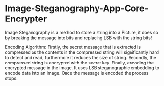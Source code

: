 # Image-Steganography-App-Core-Encrypter
Image Steganography is a method to store a string into a Picture, it does so by breaking the message into bits and replacing LSB with the string bits!

Encoding Algorithm:
Firstly, the secret message that is extracted is compressed as the contents in the compressed string will significantly hard to detect and read, furthermore it reduces the size of string.
Secondly, the compressed string is encrypted with the secret key.
Finally, encoding the encrypted message in the image. It uses LSB steganographic embedding to encode data into an image. Once the message is encoded the process stops.
